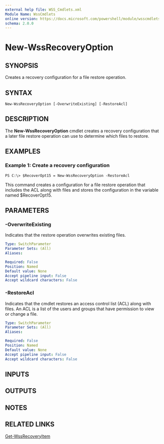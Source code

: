 ```yaml
---
external help file: WSS_Cmdlets.xml
Module Name: WssCmdlets
online version: https://docs.microsoft.com/powershell/module/wsscmdlets/new-wssrecoveryoption?view=windowsserver2012-ps&wt.mc_id=ps-gethelp
schema: 2.0.0
---
```


# New-WssRecoveryOption

## SYNOPSIS
Creates a recovery configuration for a file restore operation.

## SYNTAX

```
New-WssRecoveryOption [-OverwriteExisting] [-RestoreAcl]
```

## DESCRIPTION
The **New-WssRecoveryOption** cmdlet creates a recovery configuration that a later file restore operation can use to determine which files to restore.

## EXAMPLES

### Example 1: Create a recovery configuration
```
PS C:\> $RecoverOpt15 = New-WssRecoveryOption -RestoreAcl
```

This command creates a configuration for a file restore operation that includes the ACL along with files and stores the configuration in the variable named $RecoverOpt15.

## PARAMETERS

### -OverwriteExisting
Indicates that the restore operation overwrites existing files.

```yaml
Type: SwitchParameter
Parameter Sets: (All)
Aliases: 

Required: False
Position: Named
Default value: None
Accept pipeline input: False
Accept wildcard characters: False
```

### -RestoreAcl
Indicates that the cmdlet restores an access control list (ACL) along with files.
An ACL is a list of the users and groups that have permission to view or change a file.

```yaml
Type: SwitchParameter
Parameter Sets: (All)
Aliases: 

Required: False
Position: Named
Default value: None
Accept pipeline input: False
Accept wildcard characters: False
```

## INPUTS

## OUTPUTS

## NOTES

## RELATED LINKS

[Get-WssRecoveryItem](./Get-WssRecoveryItem.md)


